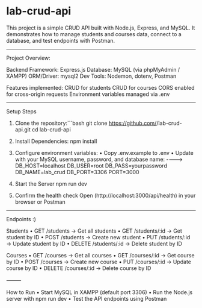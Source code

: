 # lab-crud-api
This project is a simple CRUD API built with Node.js, Express, and MySQL.
It demonstrates how to manage students and courses data, connect to a database, and test endpoints with Postman.

---

Project Overview:

Backend Framework: Express.js
Database: MySQL (via phpMyAdmin / XAMPP)
ORM/Driver: mysql2
Dev Tools: Nodemon, dotenv, Postman

Features implemented:
CRUD for students
CRUD for courses
CORS enabled for cross-origin requests
Environment variables managed via .env

---

 Setup Steps
1. Clone the repository:```bash
git clone https://github.com/<your-username>/lab-crud-api.git
cd lab-crud-api

2. Install Dependencies:
   npm install
3. Configure environment variables:
    •    Copy .env.example to .env
    •    Update with your MySQL username, password, and database name:
----> DB_HOST=localhost
DB_USER=root
DB_PASS=yourpassword
DB_NAME=lab_crud
DB_PORT=3306
PORT=3000

4. Start the Server
   npm run dev

5. Confirm the health check
   Open (http://localhost:3000/api/health) in your browser or Postman


---

Endpoints :)

Students
    •    GET /students → Get all students
    •    GET /students/:id → Get student by ID
    •    POST /students → Create new student
    •    PUT /students/:id → Update student by ID
    •    DELETE /students/:id → Delete student by ID

Courses
    •    GET /courses → Get all courses
    •    GET /courses/:id → Get course by ID
    •    POST /courses → Create new course
    •    PUT /courses/:id → Update course by ID
    •    DELETE /courses/:id → Delete course by ID

⸻

 How to Run
    •    Start MySQL in XAMPP (default port 3306)
    •    Run the Node.js server with npm run dev
    •    Test the API endpoints using Postman
   
